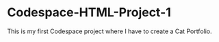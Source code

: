# Codespace-HTML-Project-1
This is my first Codespace project where I have to create a Cat Portfolio.
